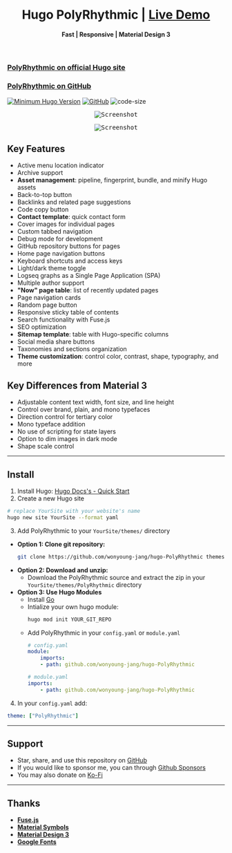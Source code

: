 <h1 align=center>Hugo PolyRhythmic | <a href="https://polyrhythmic.xyz/" rel="nofollow">Live Demo</a></h1>

<h4 align=center>Fast | Responsive | Material Design 3</h4>
<br>

### [PolyRhythmic on official Hugo site](https://themes.gohugo.io/themes/hugo-polyrhythmic/)

### [PolyRhythmic on GitHub](https://github.com/wonyoung-jang/hugo-PolyRhythmic)

<!-- **See documentation** here: [**Wiki**](https://github.com/wonyoung-jang/hugo-PolyRhythmic/wiki) -->

<!-- **See exampleSite** source here: [**exampleSite**](https://github.com/wonyoung-jang/hugo-PolyRhythmic-demo) -->

[![Minimum Hugo Version](https://img.shields.io/static/v1?label=min-hugo-version&message=v0.132.2&color=blue&logo=hugo)](https://github.com/gohugoio/hugo/releases/tag/v0.132.2)
[![GitHub](https://img.shields.io/github/license/wonyoung-jang/hugo-PolyRhythmic)](https://github.com/wonyoung-jang/hugo-PolyRhythmic/blob/main/LICENSE)
![code-size](https://img.shields.io/github/languages/code-size/wonyoung-jang/hugo-PolyRhythmic)

<p align="center">
  <kbd>
    <img 
      src="https://raw.githubusercontent.com/wonyoung-jang/hugo-PolyRhythmic/main/images/tn.png" 
      alt="Screenshot" 
      title="Screenshot"/>
  </kbd>
</p>

<p align="center">
  <kbd>
    <img 
      src="https://raw.githubusercontent.com/wonyoung-jang/hugo-PolyRhythmic/main/images/screenshot.png" 
      alt="Screenshot" 
      title="Screenshot"/>
  </kbd>
</p>

## Key Features
  - Active menu location indicator
  - Archive support
  - **Asset management**: pipeline, fingerprint, bundle, and minify Hugo assets
  - Back-to-top button
  - Backlinks and related page suggestions
  - Code copy button
  - **Contact template**: quick contact form
  - Cover images for individual pages
  - Custom tabbed navigation
  - Debug mode for development
  - GitHub repository buttons for pages
  - Home page navigation buttons
  - Keyboard shortcuts and access keys
  - Light/dark theme toggle
  - Logseq graphs as a Single Page Application (SPA)
  - Multiple author support
  - **"Now" page table**: list of recently updated pages
  - Page navigation cards
  - Random page button
  - Responsive sticky table of contents
  - Search functionality with Fuse.js
  - SEO optimization
  - **Sitemap template**: table with Hugo-specific columns
  - Social media share buttons
  - Taxonomies and sections organization
  - **Theme customization**: control color, contrast, shape, typography, and more

## Key Differences from Material 3
  - Adjustable content text width, font size, and line height
  - Control over brand, plain, and mono typefaces
  - Direction control for tertiary color
  - Mono typeface addition
  - No use of scripting for state layers
  - Option to dim images in dark mode
  - Shape scale control

---

## Install

1. Install Hugo: [Hugo Docs's - Quick Start](https://gohugo.io/getting-started/quick-start/)
2. Create a new Hugo site
  ```bash
  # replace YourSite with your website's name
  hugo new site YourSite --format yaml
  ```
3. Add PolyRhythmic to your `YourSite/themes/` directory
- **Option 1: Clone git repository:**
  ```bash
  git clone https://github.com/wonyoung-jang/hugo-PolyRhythmic themes/PolyRhythmic --depth=1
  ```
- **Option 2: Download and unzip:**
    - Download the PolyRhythmic source and extract the zip in your `YourSite/themes/PolyRhythmic` directory
- **Option 3: Use Hugo Modules**
    - Install [Go](https://go.dev/doc/install)
    - Intialize your own hugo module:
      ```bash
      hugo mod init YOUR_GIT_REPO
      ```
    - Add PolyRhythmic in your `config.yaml` or `module.yaml`
      ```yaml
      # config.yaml
      module:
          imports:
          - path: github.com/wonyoung-jang/hugo-PolyRhythmic
      
      # module.yaml
      imports:
          - path: github.com/wonyoung-jang/hugo-PolyRhythmic
      ```
4. In your `config.yaml` add:
  ```yaml
  theme: ["PolyRhythmic"]
  ```

---

## Support

-   Star, share, and use this repository on [GitHub](https://github.com/wonyoung-jang/hugo-PolyRhythmic)
-   If you would like to sponsor me, you can through [Github Sponsors](https://github.com/sponsors/wonyoung-jang)
-   You may also donate on [Ko-Fi](https://ko-fi.com/wonyoung_jang)

---

## Thanks

-   [**Fuse.js**](https://github.com/krisk/fuse)
-   [**Material Symbols**](https://github.com/google/material-design-icons)
-   [**Material Design 3**](https://m3.material.io/)
-   [**Google Fonts**](https://fonts.google.com/)
